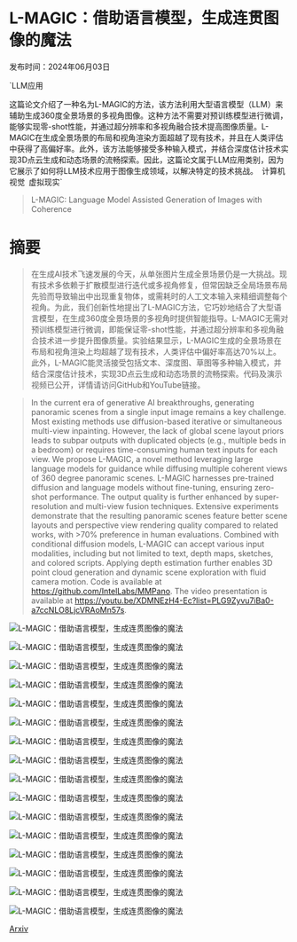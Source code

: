 # L-MAGIC：借助语言模型，生成连贯图像的魔法

发布时间：2024年06月03日

`LLM应用

这篇论文介绍了一种名为L-MAGIC的方法，该方法利用大型语言模型（LLM）来辅助生成360度全景场景的多视角图像。这种方法不需要对预训练模型进行微调，能够实现零-shot性能，并通过超分辨率和多视角融合技术提高图像质量。L-MAGIC在生成全景场景的布局和视角渲染方面超越了现有技术，并且在人类评估中获得了高偏好率。此外，该方法能够接受多种输入模式，并结合深度估计技术实现3D点云生成和动态场景的流畅探索。因此，这篇论文属于LLM应用类别，因为它展示了如何将LLM技术应用于图像生成领域，以解决特定的技术挑战。` `计算机视觉` `虚拟现实`

> L-MAGIC: Language Model Assisted Generation of Images with Coherence

# 摘要

> 在生成AI技术飞速发展的今天，从单张图片生成全景场景仍是一大挑战。现有技术多依赖于扩散模型进行迭代或多视角修复，但常因缺乏全局场景布局先验而导致输出中出现重复物体，或需耗时的人工文本输入来精细调整每个视角。为此，我们创新性地提出了L-MAGIC方法，它巧妙地结合了大型语言模型，在生成360度全景场景的多视角时提供智能指导。L-MAGIC无需对预训练模型进行微调，即能保证零-shot性能，并通过超分辨率和多视角融合技术进一步提升图像质量。实验结果显示，L-MAGIC生成的全景场景在布局和视角渲染上均超越了现有技术，人类评估中偏好率高达70%以上。此外，L-MAGIC能灵活接受包括文本、深度图、草图等多种输入模式，并结合深度估计技术，实现3D点云生成和动态场景的流畅探索。代码及演示视频已公开，详情请访问GitHub和YouTube链接。

> In the current era of generative AI breakthroughs, generating panoramic scenes from a single input image remains a key challenge. Most existing methods use diffusion-based iterative or simultaneous multi-view inpainting. However, the lack of global scene layout priors leads to subpar outputs with duplicated objects (e.g., multiple beds in a bedroom) or requires time-consuming human text inputs for each view. We propose L-MAGIC, a novel method leveraging large language models for guidance while diffusing multiple coherent views of 360 degree panoramic scenes. L-MAGIC harnesses pre-trained diffusion and language models without fine-tuning, ensuring zero-shot performance. The output quality is further enhanced by super-resolution and multi-view fusion techniques. Extensive experiments demonstrate that the resulting panoramic scenes feature better scene layouts and perspective view rendering quality compared to related works, with >70% preference in human evaluations. Combined with conditional diffusion models, L-MAGIC can accept various input modalities, including but not limited to text, depth maps, sketches, and colored scripts. Applying depth estimation further enables 3D point cloud generation and dynamic scene exploration with fluid camera motion. Code is available at https://github.com/IntelLabs/MMPano. The video presentation is available at https://youtu.be/XDMNEzH4-Ec?list=PLG9Zyvu7iBa0-a7ccNLO8LjcVRAoMn57s.

![L-MAGIC：借助语言模型，生成连贯图像的魔法](../../../paper_images/2406.01843/x1.png)

![L-MAGIC：借助语言模型，生成连贯图像的魔法](../../../paper_images/2406.01843/x2.png)

![L-MAGIC：借助语言模型，生成连贯图像的魔法](../../../paper_images/2406.01843/x3.png)

![L-MAGIC：借助语言模型，生成连贯图像的魔法](../../../paper_images/2406.01843/x4.png)

![L-MAGIC：借助语言模型，生成连贯图像的魔法](../../../paper_images/2406.01843/x5.png)

![L-MAGIC：借助语言模型，生成连贯图像的魔法](../../../paper_images/2406.01843/x6.png)

![L-MAGIC：借助语言模型，生成连贯图像的魔法](../../../paper_images/2406.01843/x7.png)

![L-MAGIC：借助语言模型，生成连贯图像的魔法](../../../paper_images/2406.01843/x8.png)

![L-MAGIC：借助语言模型，生成连贯图像的魔法](../../../paper_images/2406.01843/x9.png)

![L-MAGIC：借助语言模型，生成连贯图像的魔法](../../../paper_images/2406.01843/x10.png)

![L-MAGIC：借助语言模型，生成连贯图像的魔法](../../../paper_images/2406.01843/x11.png)

![L-MAGIC：借助语言模型，生成连贯图像的魔法](../../../paper_images/2406.01843/x12.png)

![L-MAGIC：借助语言模型，生成连贯图像的魔法](../../../paper_images/2406.01843/x13.png)

![L-MAGIC：借助语言模型，生成连贯图像的魔法](../../../paper_images/2406.01843/x14.png)

![L-MAGIC：借助语言模型，生成连贯图像的魔法](../../../paper_images/2406.01843/x15.png)

![L-MAGIC：借助语言模型，生成连贯图像的魔法](../../../paper_images/2406.01843/x17.png)

[Arxiv](https://arxiv.org/abs/2406.01843)